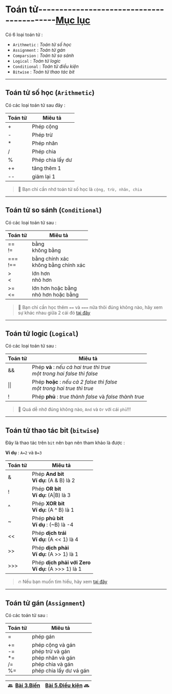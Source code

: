 # Toán tử------------------------------------------[Mục lục](https://github.com/Zenfection/Javascript)

Có 6 loại toán tử : 

- `Arithmetic` : *Toán tử số học*
- `Assignment` : *Toán tử gán*
- `Comparsion` : *Toán tử so sánh*
- `Logical` : *Toán tử logic*
- `Conditional` : *Toán tử điều kiện*
- `Bitwise` : *Toán tử thao tác bit*

---

## Toán tử số học (`Arithmetic`)

Có các loại toán tử sau đây :  

| Toán tử | Miêu tả          |
| ------- | ---------------- |
| +       | Phép cộng        |
| -       | Phép trừ         |
| *       | Phép nhân        |
| /       | Phép chia        |
| %       | Phép chia lấy dư |
| ++      | tăng thêm 1      |
| --      | giảm lại 1       |

> 🤔  Bạn chỉ cần nhớ toán tử số học là `cộng, trừ, nhân, chia`

---

## Toán tử so sánh (`Conditional`)

Có các loại toán tử sau : 

| Toán tử    | Miêu tả                                |
| ---------- | -------------------------------------- |
| ==<br>!=   | bằng<br>không bằng                     |
| ===<br>!== | bằng chính xác<br>không bằng chính xác |
| ><br><     | lớn hơn<br>nhỏ hơn                     |
| >=<br><=   | lớn hơn hoặc bằng<br>nhỏ hơn hoặc bằng |

> 🤔  Bạn chỉ cần học thêm `==` và `===` nữa thôi đúng không nào, hãy xem sự khác nhau giữa 2 cái đó [tại đây](https://quantrimang.com/inequality-va-strict-inequality-javascript-169721)

---

## Toán tử logic (`Logical`)

Có các loại toán tử sau : 

| Toán tử | Miêu tả                                                                      |
| ------- | ---------------------------------------------------------------------------- |
| &&      | Phép **và** : *nếu cả hai true thì true* <br>*một trong hai false thì false* |
| \|\|    | Phép **hoặc** : *nếu cả 2 false thì false*<br>*một trong hai true thì true*  |
| !       | Phép **phủ** : *true thành false* và *false thành true*                      |

> 🤔  Quá dễ nhớ đúng không nào, `And` và `Or` với cái `phủ`!!!

---

## Toán tử thao tác bit (`bitwise`)

Đây là thao tác trên `bit` nên bạn nên tham khảo là được : 

**Ví dụ** : `A=2` và `B=3`

| Toán tử | Miêu tả                                                  |
| ------- | -------------------------------------------------------- |
| &       | Phép **And bit** <br>**Ví dụ:** (A & B) là 2             |
| !       | Phép **OR bit**<br>**Ví dụ:** (A\|B) là 3                |
| ^       | Phép **XOR bit**<br>**Ví dụ:** (A ^ B) là 1              |
| ~       | Phép **phủ bit**<br>**Ví dụ** : (~B) là -4               |
| <<      | Phép **dịch trái**<br>**Ví dụ:** (A << 1) là 4           |
| >>      | Phép **dịch phải**<br>**Ví dụ:** (A >> 1) là 1           |
| >>>     | Phép **dịch phải với Zero**<br>**Ví dụ:** (A >>> 1) là 1 |

> 🔥  Nếu bạn muốn tìm hiểu, hãy xem [tại đây](https://openplanning.net/12281/cac-toan-tu-bitwise)

---

## Toán tử gán (`Assignment`)

Có các toán tử sau :

| Toán tử                    | Miêu tả                                                                                                  |
| -------------------------- | -------------------------------------------------------------------------------------------------------- |
| =                          | phép gán                                                                                                 |
| +=<br>-=<br>*=<br>/=<br>%= | phép cộng và gán <br>phép trừ và gán <br>phép nhân và gán<br>phép chia và gán<br>phép chia lấy dư vá gán |

| 🔙  [Bài 3.Biến](https://github.com/Zenfection/Javascript/blob/master/Javascript%20Basic/3.Bien.md) | [Bài 5.Điều kiện](https://github.com/Zenfection/Javascript/blob/master/Javascript%20Basic/5.Dieukien.md) 🔜 |
| --------------------------------------------------------------------------------------------------- | ----------------------------------------------------------------------------------------------------------- |
